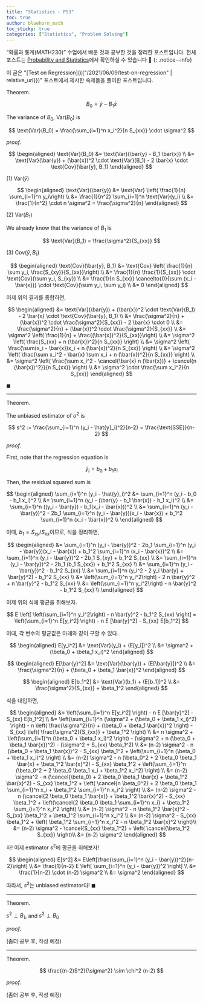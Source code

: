 ```yaml
---
title: "Statistics - PS3"
toc: true
author: bluehorn_math
toc_sticky: true
categories: ["Statistics", "Problem Solving"]
---
```


“확률과 통계(MATH230)” 수업에서 배운 것과 공부한 것을 정리한 포스트입니다. 전체 포스트는 [Probability and Statistics](/categories/probability-and-statistics)에서 확인하실 수 있습니다 🎲
{: .notice--info}

이 글은 "[Test on Regression]({{"/2021/06/09/test-on-regression" | relative_url}})" 포스트에서 제시한 숙제들을 풀이한 포스트입니다.

<div class="notice" markdown="1">

<span class="statement-title">Theorem.</span><br>

$$
B_0 = \bar{y} - B_1 \bar{x}
$$

The variance of $B_0$, $\text{Var}(B_0)$ is

$$
\text{Var}(B_0) = \frac{\sum_{i=1}^n x_i^2}{n S_{xx}} \cdot \sigma^2
$$

</div>

<div class="notice" markdown="1">

<span class="statement-title">*proof*.</span><br>

$$
\begin{aligned}
\text{Var}(B_0)
&= \text{Var}(\bar{y} - B_1 \bar{x}) \\
&= \text{Var}(\bar{y}) + (\bar{x})^2 \cdot \text{Var}(B_1) - 2 \bar{x} \cdot \text{Cov}(\bar{y}, B_1)
\end{aligned}
$$

(1) $\text{Var}(\bar{y})$

$$
\begin{aligned}
\text{Var}(\bar{y})
&= \text{Var} \left( \frac{1}{n} \sum_{i=1}^n y_i\right) \\
&= \frac{1}{n^2} \sum_{i=1}^n \text{Var}(y_i) \\
&= \frac{1}{n^2} \cdot n \sigma^2 = \frac{\sigma^2}{n}
\end{aligned}
$$

(2) $\text{Var}(B_1)$

We already know that the variance of $B_1$ is

$$
\text{Var}(B_1) = \frac{\sigma^2}{S_{xx}}
$$

(3) $\text{Cov}(\bar{y}, B_1)$

$$
\begin{aligned}
\text{Cov}(\bar{y}, B_1)
&= \text{Cov} \left( \frac{1}{n} \sum y_i, \frac{S_{xy}}{S_{xx}}\right) \\
&= \frac{1}{n} \frac{1}{S_{xx}} \cdot \text{Cov}(\sum y_i, S_{xy}) \\
&= \frac{1}{n S_{xx}} \cancelto{0}{\sum (x_i - \bar{x})} \cdot \text{Cov}(\sum y_i, \sum y_i) \\
&= 0
\end{aligned}
$$

이제 위의 결과를 종합하면,

$$
\begin{aligned}
&= \text{Var}(\bar{y}) + (\bar{x})^2 \cdot \text{Var}(B_1) - 2 \bar{x} \cdot \text{Cov}(\bar{y}, B_1) \\
&= \frac{\sigma^2}{n} + (\bar{x})^2 \cdot \frac{\sigma^2}{S_{xx}} - 2 \bar{x} \cdot 0 \\
&= \frac{\sigma^2}{n} + (\bar{x})^2 \cdot \frac{\sigma^2}{S_{xx}} \\
&= \sigma^2 \left( \frac{1}{n} + \frac{(\bar{x})^2}{S_{xx}}\right) \\
&= \sigma^2 \left( \frac{S_{xx} + n (\bar{x})^2}{n S_{xx}} \right) \\
&= \sigma^2 \left( \frac{\sum(x_i - \bar{x})x_i + n (\bar{x})^2}{n S_{xx}} \right) \\
&= \sigma^2 \left( \frac{\sum x_i^2 - \bar{x} \sum x_i + n (\bar{x})^2}{n S_{xx}} \right) \\
&= \sigma^2 \left( \frac{\sum x_i^2 - \cancel{\bar{x} n (\bar{x})} + \cancel{n (\bar{x})^2}}{n S_{xx}} \right) \\
&= \sigma^2 \cdot \frac{\sum x_i^2}{n S_{xx}}
\end{aligned}
$$

$\blacksquare$

</div>


<hr/>

<div class="notice" markdown="1">

<span class="statement-title">Theorem.</span><br>

The unbiased estimator of $\sigma^2$ is

$$
s^2 := \frac{\sum_{i=1}^n (y_i - \hat{y}_i)^2}{n-2} = \frac{\text{SSE}}{n-2}
$$

</div>


<div class="notice" markdown="1">

<span class="statement-title">*proof*.</span><br>

First, note that the regression equation is

$$
\hat{y}_i = b_0 + b_1 x_i
$$

Then, the residual squared sum is

$$
\begin{aligned}
\sum_{i=1}^n (y_i - \hat{y}_i)^2
&= \sum_{i=1}^n (y_i - b_0 - b_1 x_i)^2 \\
&= \sum_{i=1}^n (y_i - (\bar{y} - b_1 \bar{x}) - b_1 x_i)^2 \\
&= \sum_{i=1}^n ((y_i - \bar{y}) - b_1(x_i - \bar{x}))^2 \\
&= \sum_{i=1}^n (y_i - \bar{y})^2 - 2b_1 \sum_{i=1}^n (y_i - \bar{y})(x_i - \bar{x}) + b_1^2 \sum_{i=1}^n (x_i - \bar{x})^2 \\
\end{aligned}
$$

이때, $b_1 = S_{xy} / S_{xx}$이므로, 식을 정리하면,

$$
\begin{aligned}
&= \sum_{i=1}^n (y_i - \bar{y})^2 - 2b_1 \sum_{i=1}^n (y_i - \bar{y})(x_i - \bar{x}) + b_1^2 \sum_{i=1}^n (x_i - \bar{x})^2 \\
&= \sum_{i=1}^n (y_i - \bar{y})^2 - 2b_1 S_{xy} + b_1^2 S_{xx} \\
&= \sum_{i=1}^n (y_i - \bar{y})^2 - 2b_1 (b_1 S_{xx}) + b_1^2 S_{xx} \\
&= \sum_{i=1}^n (y_i - \bar{y})^2 - b_1^2 S_{xx} \\
&= \sum_{i=1}^n (y_i^2 - 2 y_i \bar{y} + \bar{y}^2) - b_1^2 S_{xx} \\
&= \left(\sum_{i=1}^n y_i^2\right) - 2 n \bar{y}^2 + n \bar{y}^2 - b_1^2 S_{xx} \\
&= \left(\sum_{i=1}^n y_i^2\right) - n \bar{y}^2 - b_1^2 S_{xx} \\
\end{aligned}
$$

이제 위의 식에 평균을 취해보자.

$$
E \left[ \left(\sum_{i=1}^n y_i^2\right) - n \bar{y}^2 - b_1^2 S_{xx} \right]
= \left(\sum_{i=1}^n E[y_i^2] \right) - n E [\bar{y}^2] - S_{xx} E[b_1^2]
$$

이때, 각 변수의 평균값은 아래와 같이 구할 수 있다.

$$
\begin{aligned}
E[y_i^2]
&= \text{Var}(y_i) + (E[y_i])^2 \\
&= \sigma^2 + (\beta_0 + \beta_1 x_i)^2
\end{aligned}
$$

$$
\begin{aligned}
E[\bar{y}^2]
&= \text{Var}(\bar{y}) + (E[\bar{y}])^2 \\
&= \frac{\sigma^2}{n} + (\beta_0 + \beta_1 \bar{x})^2
\end{aligned}
$$

$$
\begin{aligned}
E[b_1^2]
&= \text{Var}(b_1) + (E[b_1])^2 \\
&= \frac{\sigma^2}{S_{xx}} + \beta_1^2
\end{aligned}
$$

식을 대입하면,

$$
\begin{aligned}
&= \left(\sum_{i=1}^n E[y_i^2] \right) - n E [\bar{y}^2] - S_{xx} E[b_1^2] \\
&= \left(\sum_{i=1}^n (\sigma^2 + (\beta_0 + \beta_1 x_i)^2) \right) - n \left( \frac{\sigma^2}{n} + (\beta_0 + \beta_1 \bar{x})^2 \right) - S_{xx} \left( \frac{\sigma^2}{S_{xx}} + \beta_1^2 \right) \\
&= n \sigma^2 + \left(\sum_{i=1}^n (\beta_0 + \beta_1 x_i)^2 \right) - (\sigma^2 + n (\beta_0 + \beta_1 \bar{x})^2) - (\sigma^2 + S_{xx} \beta_1^2) \\
&= (n-2) \sigma^2 - n (\beta_0 + \beta_1 \bar{x})^2 - S_{xx} \beta_1^2 + \left(\sum_{i=1}^n (\beta_0 + \beta_1 x_i)^2 \right) \\
&= (n-2) \sigma^2 - n (\beta_0^2 + 2 \beta_0 \beta_1 \bar{x} + \beta_1^2 \bar{x}^2) - S_{xx} \beta_1^2 + \left(\sum_{i=1}^n (\beta_0^2 + 2 \beta_0 \beta_1 x_i + \beta_1^2 x_i^2) \right) \\
&= (n-2) \sigma^2 - n (\cancel{\beta_0} + 2 \beta_0 \beta_1 \bar{x} + \beta_1^2 \bar{x}^2) - S_{xx} \beta_1^2 + \left( \cancel{n \beta_0^2} + 2 \beta_0 \beta_1 \sum_{i=1}^n x_i + \beta_1^2 \sum_{i=1}^n x_i^2 \right) \\
&= (n-2) \sigma^2 - n (\cancel{2 \beta_0 \beta_1 \bar{x}} + \beta_1^2 \bar{x}^2) - S_{xx} \beta_1^2 + \left(\cancel{2 \beta_0 \beta_1 \sum_{i=1}^n x_i} + \beta_1^2 \sum_{i=1}^n x_i^2 \right) \\
&= (n-2) \sigma^2 - n \beta_1^2 \bar{x}^2 - S_{xx} \beta_1^2 + \beta_1^2 \sum_{i=1}^n x_i^2 \\
&= (n-2) \sigma^2 - S_{xx} \beta_1^2 + \left( \beta_1^2 \sum_{i=1}^n x_i^2 - n \beta_1^2 \bar{x}^2 \right)\\
&= (n-2) \sigma^2 - \cancel{S_{xx} \beta_1^2} + \left( \cancel{\beta_1^2 S_{xx}} \right)\\
&= (n-2) \sigma^2
\end{aligned}
$$

자! 이제 estimator $s^2$에 평균을 취해보자!

$$
\begin{aligned}
E[s^2]
&= E\left[\frac{\sum_{i=1}^n (y_i - \bar{y})^2}{n-2}\right] \\
&= \frac{1}{n-2} E \left[ \sum_{i=1}^n (y_i - \bar{y})^2 \right] \\
&= \frac{1}{n-2} \cdot (n-2) \sigma^2 \\
&= \sigma^2
\end{aligned}
$$

따라서, $s^2$는 unbiased estimator다! $\blacksquare$

</div>


<hr/>

<div class="notice" markdown="1">

<span class="statement-title">Theorem.</span><br>

$s^2 \perp B_1$, and $s^2 \perp B_0$

</div>

<div class="notice" markdown="1">

<span class="statement-title">*proof*.</span><br>

(좀더 공부 후, 작성 예정)

</div>


<hr/>

<div class="notice" markdown="1">

<span class="statement-title">Theorem.</span><br>

$$
\frac{(n-2)S^2}{\sigma^2} \sim \chi^2 (n-2)
$$

</div>

<div class="notice" markdown="1">

<span class="statement-title">*proof*.</span><br>

(좀더 공부 후, 작성 예정)

</div>